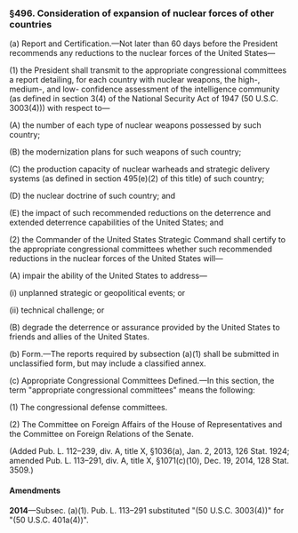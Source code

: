### §496. Consideration of expansion of nuclear forces of other countries ###

(a) Report and Certification.—Not later than 60 days before the President recommends any reductions to the nuclear forces of the United States—

(1) the President shall transmit to the appropriate congressional committees a report detailing, for each country with nuclear weapons, the high-, medium-, and low- confidence assessment of the intelligence community (as defined in section 3(4) of the National Security Act of 1947 (50 U.S.C. 3003(4))) with respect to—

(A) the number of each type of nuclear weapons possessed by such country;

(B) the modernization plans for such weapons of such country;

(C) the production capacity of nuclear warheads and strategic delivery systems (as defined in section 495(e)(2) of this title) of such country;

(D) the nuclear doctrine of such country; and

(E) the impact of such recommended reductions on the deterrence and extended deterrence capabilities of the United States; and

(2) the Commander of the United States Strategic Command shall certify to the appropriate congressional committees whether such recommended reductions in the nuclear forces of the United States will—

(A) impair the ability of the United States to address—

(i) unplanned strategic or geopolitical events; or

(ii) technical challenge; or

(B) degrade the deterrence or assurance provided by the United States to friends and allies of the United States.

(b) Form.—The reports required by subsection (a)(1) shall be submitted in unclassified form, but may include a classified annex.

(c) Appropriate Congressional Committees Defined.—In this section, the term "appropriate congressional committees" means the following:

(1) The congressional defense committees.

(2) The Committee on Foreign Affairs of the House of Representatives and the Committee on Foreign Relations of the Senate.

(Added Pub. L. 112–239, div. A, title X, §1036(a), Jan. 2, 2013, 126 Stat. 1924; amended Pub. L. 113–291, div. A, title X, §1071(c)(10), Dec. 19, 2014, 128 Stat. 3509.)

#### Amendments ####

**2014**—Subsec. (a)(1). Pub. L. 113–291 substituted "(50 U.S.C. 3003(4))" for "(50 U.S.C. 401a(4))".